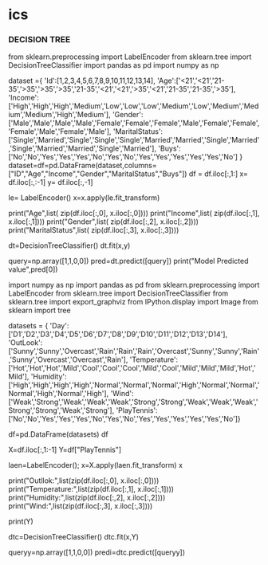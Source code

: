 # ics













### DECISION TREE

from sklearn.preprocessing import LabelEncoder
from sklearn.tree import DecisionTreeClassifier
import pandas as pd
import numpy as np

dataset ={
    'Id':[1,2,3,4,5,6,7,8,9,10,11,12,13,14],
    'Age':['<21','<21','21-35','>35','>35','>35','21-35','<21','<21','>35','<21','21-35','21-35','>35'],
    'Income':['High','High','High','Medium','Low','Low','Low','Medium','Low','Medium','Medium','Medium','High','Medium'],
    'Gender':['Male','Male','Male','Male','Female','Female','Female','Male','Female','Female','Female','Male','Female','Male'],
    'MaritalStatus':['Single','Married','Single','Single','Single','Married','Married','Single','Married','Single','Married','Married','Single','Married'],
    'Buys':['No','No','Yes','Yes','Yes','No','Yes','No','Yes','Yes','Yes','Yes','Yes','No']
}
dataset=df=pd.DataFrame(dataset,columns=["ID","Age","Income","Gender","MaritalStatus","Buys"])
df = df.iloc[:,1:]
x= df.iloc[:,:-1]
y= df.iloc[:,-1]

le= LabelEncoder()
x=x.apply(le.fit_transform)

print("Age",list( zip(df.iloc[:,0], x.iloc[:,0])))
print("Income",list( zip(df.iloc[:,1], x.iloc[:,1])))
print("Gender",list( zip(df.iloc[:,2], x.iloc[:,2])))
print("MaritalStatus",list( zip(df.iloc[:,3], x.iloc[:,3])))


dt=DecisionTreeClassifier()
dt.fit(x,y)

query=np.array([1,1,0,0])
pred=dt.predict([query])
print("Model Predicted value",pred[0])












import numpy as np
import pandas as pd
from sklearn.preprocessing import LabelEncoder
from sklearn.tree import DecisionTreeClassifier
from sklearn.tree import export_graphviz
from IPython.display import Image
from sklearn import tree

datasets = {
'Day':['D1','D2','D3','D4','D5','D6','D7','D8','D9','D10','D11','D12','D13','D14'],
'OutLook':['Sunny','Sunny','Overcast','Rain','Rain','Rain','Overcast','Sunny','Sunny','Rain','Sunny','Overcast','Overcast','Rain'],
'Temperature':['Hot','Hot','Hot','Mild','Cool','Cool','Cool','Mild','Cool','Mild','Mild','Mild','Hot','Mild'],
'Humidity':['High','High','High','High','Normal','Normal','Normal','High','Normal','Normal','Normal','High','Normal','High'],
'Wind':['Weak','Strong','Weak','Weak','Weak','Strong','Strong','Weak','Weak','Weak','Strong','Strong','Weak','Strong'],
'PlayTennis':['No','No','Yes','Yes','Yes','No','Yes','No','Yes','Yes','Yes','Yes','Yes','No']}

df=pd.DataFrame(datasets)
df

X=df.iloc[:,1:-1]
Y=df["PlayTennis"]

laen=LabelEncoder();
x=X.apply(laen.fit_transform)
x

print("Outllok:",list(zip(df.iloc[:,0], x.iloc[:,0])))
print("Temperature:",list(zip(df.iloc[:,1], x.iloc[:,1])))
print("Humidity:",list(zip(df.iloc[:,2], x.iloc[:,2])))
print("Wind:",list(zip(df.iloc[:,3], x.iloc[:,3])))

print(Y)

dtc=DecisionTreeClassifier()
dtc.fit(x,Y)

queryy=np.array([1,1,0,0])
predi=dtc.predict([queryy])
